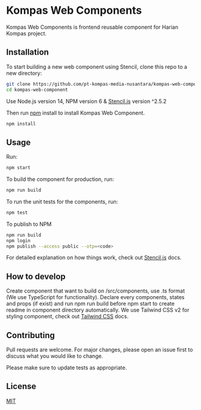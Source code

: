 # Kompas Web Components

Kompas Web Components is frontend reusable component for Harian Kompas project.

## Installation
To start building a new web component using Stencil, clone this repo to a new directory:

```bash
git clone https://github.com/pt-kompas-media-nusantara/kompas-web-components.git
cd kompas-web-component
```
Use Node.js version 14, NPM version 6 & [Stencil.js](https://stenciljs.com/docs/introduction) version ^2.5.2

Then run [npm](hhttps://github.com/ionic-team/stencil-component-starter) install to install Kompas Web Component.

```bash
npm install
```

## Usage

Run:

```bash
npm start
```

To build the component for production, run:

```bash
npm run build
```

To run the unit tests for the components, run:

```bash
npm test
```

To publish to NPM
```bash
npm run build
npm login
npm publish --access public --otp=<code>
```
For detailed explanation on how things work, check out [Stencil.js](https://stenciljs.com/docs/introduction) docs.

## How to develop

Create component that want to build on /src/components, use .ts format (We use TypeScript for functionality). Declare every components, states and props (if exist) and run npm run build before npm start to create readme in component directory automatically. We use Tailwind CSS v2 for styling component, check out [Tailwind CSS](https://v2.tailwindcss.com/docs) docs.

## Contributing

Pull requests are welcome. For major changes, please open an issue first
to discuss what you would like to change.

Please make sure to update tests as appropriate.

## License

[MIT](https://choosealicense.com/licenses/mit/)